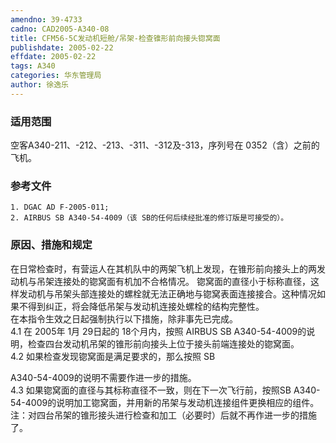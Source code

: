 ```yaml
---
amendno: 39-4733  
cadno: CAD2005-A340-08  
title: CFM56-5C发动机短舱/吊架-检查锥形前向接头锪窝面  
publishdate: 2005-02-22  
effdate: 2005-02-22  
tags: A340  
categories: 华东管理局  
author: 徐逸乐  
---
```

  
### 适用范围  
空客A340-211、-212、-213、-311、-312及-313，序列号在 0352（含）之前的飞机。  
  
<!--more-->  
### 参考文件  
    1. DGAC AD F-2005-011;  
    2. AIRBUS SB A340-54-4009（该 SB的任何后续经批准的修订版是可接受的）。  
  
### 原因、措施和规定  
在日常检查时，有营运人在其机队中的两架飞机上发现，在锥形前向接头上的两发动机与吊架连接处的锪窝面有机加不合格情况。 锪窝面的直径小于标称直径，这样发动机与吊架头部连接处的螺栓就无法正确地与锪窝表面连接接合。这种情况如果不得到纠正，将会降低吊架与发动机连接处螺栓的结构完整性。  
在本指令生效之日起强制执行以下措施，除非事先已完成。  
4.1 在 2005年 1月 29日起的 18个月内，按照 AIRBUS SB A340-54-4009的说明，检查四台发动机吊架的锥形前向接头上位于接头前端连接处的锪窝面。  
4.2 如果检查发现锪窝面是满足要求的，那么按照 SB  
  
A340-54-4009的说明不需要作进一步的措施。  
4.3 如果锪窝面的直径与其标称直径不一致，则在下一次飞行前，按照SB A340-54-4009的说明加工锪窝面，并用新的吊架与发动机连接组件更换相应的组件。 注：对四台吊架的锥形接头进行检查和加工（必要时）后就不再作进一步的措施了。  
